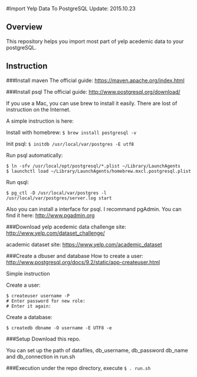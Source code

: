 #Import Yelp Data To PostgreSQL
Update: 2015.10.23
## Overview
This repository helps you import most part of yelp acedemic data to your postgreSQL.

## Instruction

###Install maven
The official guide: <https://maven.apache.org/index.html>

###Install psql
The official guide: <http://www.postgresql.org/download/>

If you use a Mac, you can use brew to install it easily.
There are lost of instruction on the Internet.

A simple instruction is here:

Install with homebrew:
`$ brew install postgresql -v`

Init psql:
`$ initdb /usr/local/var/postgres -E utf8`

Run psql automatically:
```shell
$ ln -sfv /usr/local/opt/postgresql/*.plist ~/Library/LaunchAgents
$ launchctl load ~/Library/LaunchAgents/homebrew.mxcl.postgresql.plist
```

Run qsql:

`$ pg_ctl -D /usr/local/var/postgres -l /usr/local/var/postgres/server.log start`

Also you can install a interface for psql. I recommand pgAdmin. You can find it here: <http://www.pgadmin.org> 

###Download yelp acedemic data
challenge site: <http://www.yelp.com/dataset_challenge/>

academic dataset site: <https://www.yelp.com/academic_dataset>

###Create a dbuser and database
How to create a user: <http://www.postgresql.org/docs/9.2/static/app-createuser.html>

Simple instruction

Create a user:
```
$ createuser username -P
# Enter password for new role:
# Enter it again:
```

Create a database:
```
$ createdb dbname -O username -E UTF8 -e
```

###Setup
Download this repo.

You can set up the path of datafiles, db_username, db_password db_name and db_connection in run.sh

###Execution
under the repo directory, execute ```$ . run.sh```
    